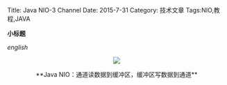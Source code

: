 Title: Java NIO-3 Channel
Date: 2015-7-31 
Category: 技术文章
Tags:NIO,教程,JAVA

**小标题**

*english*

<p align="center">
<img class="embeded-img" src="http://scalaboy.top/images">
</p>
<p align="center">
**Java NIO：通道读数据到缓冲区，缓冲区写数据到通道**
</p>